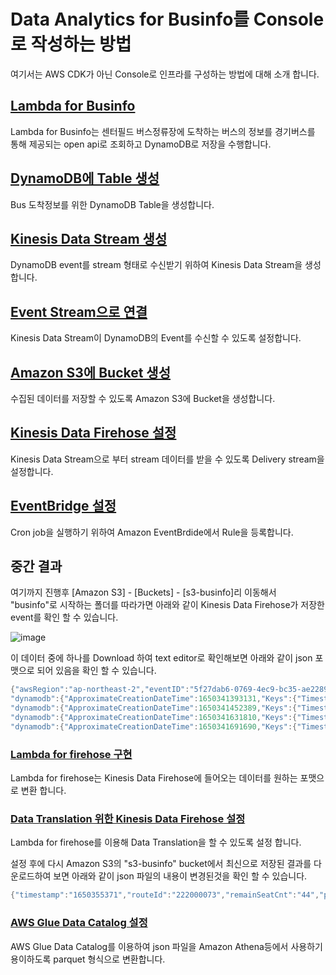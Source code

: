 # Data Analytics for Businfo를 Console로 작성하는 방법

여기서는 AWS CDK가 아닌 Console로 인프라를 구성하는 방법에 대해 소개 합니다.

## [Lambda for Businfo](https://github.com/kyopark2014/data-analytics-for-businfo/blob/main/console/lambda-for-businfo.md)

Lambda for Businfo는 센터필드 버스정류장에 도착하는 버스의 정보를 경기버스를 통해 제공되는 open api로 조회하고 DynamoDB로 저장을 수행합니다. 


## [DynamoDB에 Table 생성](https://github.com/kyopark2014/data-analytics-for-businfo/blob/main/console/dynamodb.md)

Bus 도착정보를 위한 DynamoDB Table을 생성합니다. 


## [Kinesis Data Stream 생성](https://github.com/kyopark2014/data-analytics-for-businfo/blob/main/console/kinesis-data-stream.md)

DynamoDB event를 stream 형태로 수신받기 위하여 Kinesis Data Stream을 생성합니다. 

## [Event Stream으로 연결](https://github.com/kyopark2014/data-analytics-for-businfo/blob/main/console/kinesis-event-source.md)

Kinesis Data Stream이 DynamoDB의 Event를 수신할 수 있도록 설정합니다. 

## [Amazon S3에 Bucket 생성](https://github.com/kyopark2014/data-analytics-for-businfo/blob/main/console/s3-bucket.md)

수집된 데이터를 저장할 수 있도록 Amazon S3에 Bucket을 생성합니다.

## [Kinesis Data Firehose 설정](https://github.com/kyopark2014/data-analytics-for-businfo/blob/main/console/kinesis-data-firehose.md)

Kinesis Data Stream으로 부터 stream 데이터를 받을 수 있도록 Delivery stream을 설정합니다. 

## [EventBridge 설정](https://github.com/kyopark2014/data-analytics-for-businfo/blob/main/console/cron.md)

Cron job을 실행하기 위하여 Amazon EventBrdide에서 Rule을 등록합니다. 

## 중간 결과 

여기까지 진행후 [Amazon S3] - [Buckets] - [s3-businfo]리 이동해서 "businfo"로 시작하는 폴더를 따라가면 아래와 같이 Kinesis Data Firehose가 저장한 event를 확인 할 수 있습니다. 

![image](https://user-images.githubusercontent.com/52392004/163919326-1e26173e-3cdb-45b2-b105-64643fe63ab9.png)

이 데이터 중에 하나를 Download 하여 text editor로 확인해보면 아래와 같이 json 포맷으로 되어 있음을 확인 할 수 있습니다. 

```java
{"awsRegion":"ap-northeast-2","eventID":"5f27dab6-0769-4ec9-bc35-ae2289ff63e8","eventName":"INSERT","userIdentity":null,"recordFormat":"application/json","tableName":"businfo",
"dynamodb":{"ApproximateCreationDateTime":1650341393131,"Keys":{"Timestamp":{"S":"1650341392"},"RouteId":{"S":"222000073"}},"NewImage":{"RemainSeatCnt":{"S":"45"},"Timestamp":{"S":"1650341392"},"PlateNo":{"S":"경기74아3282"},"RouteId":{"S":"222000073"},"PredictTime":{"S":"7"}},"SizeBytes":119},"eventSource":"aws:dynamodb"}{"awsRegion":"ap-northeast-2","eventID":"906ea045-479d-494e-b723-6ece1688c3c3","eventName":"INSERT","userIdentity":null,"recordFormat":"application/json","tableName":"businfo",
"dynamodb":{"ApproximateCreationDateTime":1650341452389,"Keys":{"Timestamp":{"S":"1650341451"},"RouteId":{"S":"222000073"}},"NewImage":{"RemainSeatCnt":{"S":"45"},"Timestamp":{"S":"1650341451"},"PlateNo":{"S":"경기74아3282"},"RouteId":{"S":"222000073"},"PredictTime":{"S":"7"}},"SizeBytes":119},"eventSource":"aws:dynamodb"}{"awsRegion":"ap-northeast-2","eventID":"4cf85f06-bb27-4856-9b70-1b5bdb3cffe9","eventName":"INSERT","userIdentity":null,"recordFormat":"application/json","tableName":"businfo",
"dynamodb":{"ApproximateCreationDateTime":1650341631810,"Keys":{"Timestamp":{"S":"1650341631"},"RouteId":{"S":"222000075"}},"NewImage":{"RemainSeatCnt":{"S":"42"},"Timestamp":{"S":"1650341631"},"PlateNo":{"S":"경기74아1380"},"RouteId":{"S":"222000075"},"PredictTime":{"S":"6"}},"SizeBytes":119},"eventSource":"aws:dynamodb"}{"awsRegion":"ap-northeast-2","eventID":"aa4894e7-1414-4d74-91bf-50180f6b4838","eventName":"INSERT","userIdentity":null,"recordFormat":"application/json","tableName":"businfo",
"dynamodb":{"ApproximateCreationDateTime":1650341691690,"Keys":{"Timestamp":{"S":"1650341691"},"RouteId":{"S":"222000074"}},"NewImage":{"RemainSeatCnt":{"S":"45"},"Timestamp":{"S":"1650341691"},"PlateNo":{"S":"경기74아3244"},"RouteId":{"S":"222000074"},"PredictTime":{"S":"11"}},"SizeBytes":120},"eventSource":"aws:dynamodb"}
```

### [Lambda for firehose 구현](https://github.com/kyopark2014/data-analytics-for-businfo/blob/main/console/lambda-for-kinesis-firehose.md) 

Lambda for firehose는 Kinesis Data Firehose에 들어오는 데이터를 원하는 포맷으로 변환 합니다. 

### [Data Translation 위한 Kinesis Data Firehose 설정](https://github.com/kyopark2014/data-analytics-for-businfo/blob/main/console/data-translation.md)

Lambda for firehose를 이용해 Data Translation을 할 수 있도록 설정 합니다. 

설정 후에 다시 Amazon S3의 "s3-businfo" bucket에서 최신으로 저장된 결과를 다운로드하여 보면 아래와 같이 json 파일의 내용이 변경된것을 확인 할 수 있습니다. 

```java
{"timestamp":"1650355371","routeId":"222000073","remainSeatCnt":"44","plateNo":"경기74아3273","predictTime":"11"}{"timestamp":"1650355371","routeId":"222000075","remainSeatCnt":"39","plateNo":"경기74아1370","predictTime":"1"}{"timestamp":"1650355431","routeId":"222000076","remainSeatCnt":"45","plateNo":"경기74아3798","predictTime":"9"}{"timestamp":"1650355491","routeId":"222000075","remainSeatCnt":"39","plateNo":"경기74아1370","predictTime":"1"}{"timestamp":"1650355551","routeId":"222000073","remainSeatCnt":"44","plateNo":"경기74아3273","predictTime":"15"}{"timestamp":"1650355551","routeId":"222000074","remainSeatCnt":"45","plateNo":"경기74아3249","predictTime":"20"}
```

### [AWS Glue Data Catalog 설정](https://github.com/kyopark2014/data-analytics-for-businfo/blob/main/console/format-parquet.md)

AWS Glue Data Catalog를 이용하여 json 파일을 Amazon Athena등에서 사용하기 용이하도록 parquet 형식으로 변환합니다. 

### 
